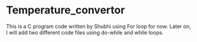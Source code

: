 # Temperature_convertor
This is a C program code written by Shubhi using For loop for now. Later on, I will add two different code files using do-while and while loops. 
